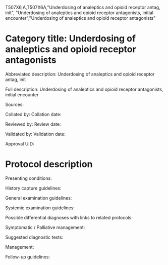 T507X6,A,T507X6A,"Underdosing of analeptics and opioid receptor antag, init", "Underdosing of analeptics and opioid receptor antagonists, initial encounter","Underdosing of analeptics and opioid receptor antagonists"
# Category title: Underdosing of analeptics and opioid receptor antagonists

Abbreviated description: Underdosing of analeptics and opioid receptor antag, init

Full description: Underdosing of analeptics and opioid receptor antagonists, initial encounter

Sources:

Collated by:
Collation date:

Reviewed by:
Review date:

Validated by:
Validation date:

Approval UID:

# Protocol description

Presenting conditions:

History capture guidelines:

General examination guidelines:

Systemic examination guidelines:

Possible differential diagnoses with links to related protocols:

Symptomatic / Palliative management:

Suggested diagnostic tests:

Management:

Follow-up guidelines:
